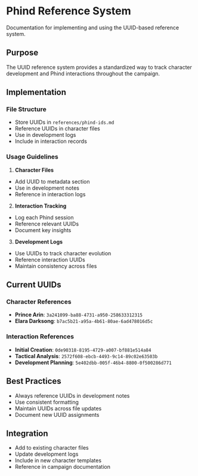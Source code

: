 # Phind Reference System
Documentation for implementing and using the UUID-based reference system.

## Purpose
The UUID reference system provides a standardized way to track character development and Phind interactions throughout the campaign.

## Implementation
### File Structure
- Store UUIDs in `references/phind-ids.md`
- Reference UUIDs in character files
- Use in development logs
- Include in interaction records

### Usage Guidelines
1. **Character Files**
- Add UUID to metadata section
- Use in development notes
- Reference in interaction logs

2. **Interaction Tracking**
- Log each Phind session
- Reference relevant UUIDs
- Document key insights

3. **Development Logs**
- Use UUIDs to track character evolution
- Reference interaction UUIDs
- Maintain consistency across files

## Current UUIDs
### Character References
- **Prince Arin**: `3a241099-ba88-4731-a950-258633312315`
- **Elara Darksong**: `b7ac5b21-a95a-4b61-80ae-6ad478016d5c`

### Interaction References
- **Initial Creation**: `0de90318-8195-4729-a007-bf881e514a84`
- **Tactical Analysis**: `2572f608-ebcb-4493-9c14-89c02e63503b`
- **Development Planning**: `5e402dbb-005f-46b4-8800-0f500286d771`

## Best Practices
- Always reference UUIDs in development notes
- Use consistent formatting
- Maintain UUIDs across file updates
- Document new UUID assignments

## Integration
- Add to existing character files
- Update development logs
- Include in new character templates
- Reference in campaign documentation